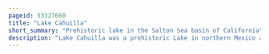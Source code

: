 ```yaml
---
pageid: 53327660
title: "Lake Cahuilla"
short_summary: "Prehistoric lake in the Salton Sea basin of California"
description: "Lake Cahuilla was a prehistoric Lake in northern Mexico and in California. Located in the Coachella and Imperial Valleys, it covered surface Areas of 5,700 Km2 to a Height of 12 M above Sea Level during the Holocene. During earlier Stages of the Pleistocene the Lake reached even higher Elevations as high as 3152m above Sea Level. During the Holocene most of the Water came from the Colorado River with little Contribution from local Runoff ; in the Pleistocene local Runoff was higher and it is possible that Lake Cahuilla was supported solely from local Water Sources during the Wisconsin Glaciation. The Lake overflowed near cerro Prieto into the Rio hardy eventually draining into the Gulf of California."
---
```

